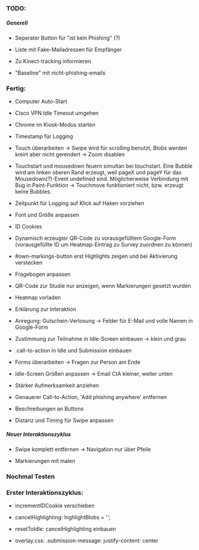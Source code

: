 ### TODO:

##### Generell

- Seperater Button für "ist kein Phishing" (?)

- Liste mit Fake-Mailadressen für Empfänger

- Zu Kinect-tracking informieren

- "Baseline" mit nicht-phishing-emails


### Fertig:

- Computer Auto-Start

- Cisco VPN Idle Timeout umgehen

- Chrome im Kiosk-Modus starten

- Timestamp für Logging

- Touch überarbeiten -> Swipe wird für scrolling benutzt, Blobs werden kreirt aber nicht gerendert -> Zoom disablen

- Touchstart und mousedown feuern simultan bei touchstart. Eine Bubble wird am linken oberen Rand erzeugt, weil pageX und pageY für das Mousedown(?)-Event undefined sind. Möglicherweise Verbindung mit Bug in Paint-Funktion -> Touchmove funktioniert nicht, bzw. erzeugt keine Bubbles.

- Zeitpunkt für Logging auf Klick auf Haken vorziehen

- Font und Größe anpassen

- ID Cookies

- Dynamisch erzeugter QR-Code zu vorausgefülltem Google-Form (vorausgefüllte ID um Heatmap-Eintrag zu Survey zuordnen zu können)

- #own-markings-button erst Highlights zeigen und bei Aktivierung verstecken

- Fragebogen anpassen

- QR-Code zur Studie nur anzeigen, wenn Markierungen gesetzt wurden

- Heatmap vorladen

- Erklärung zur Interaktion

- Anregung: Gutschein-Verlosung -> Felder für E-Mail und volle Namen in Google-Form 

- Zustimmung zur Teilnahme in Idle-Screen einbauen -> klein und grau

- .call-to-action in Idle und Submission einbauen

- Forms überarbeiten -> Fragen zur Person am Ende

- Idle-Screen Größen anpassen -> Email CtA kleiner, weiter unten

- Stärker Aufmerksamkeit anziehen

- Genauerer Call-to-Action, 'Add phishing anywhere' entfernen

- Beschreibungen an Buttons

- Distanz und Timing für Swipe anpassen


##### Neuer Interaktionszyklus

- Swipe komplett entfernen -> Navigation nur über Pfeile

- Markierungen mit malen


### Nochmal Testen




### Erster Interaktionszyklus:

- incrementIDCookie verschieben

- cancelHighlighting: highlightBlobs = '';

- resetToIdle: cancelHighlighting einbauen

- overlay.css: .submission-message: justify-content: center
